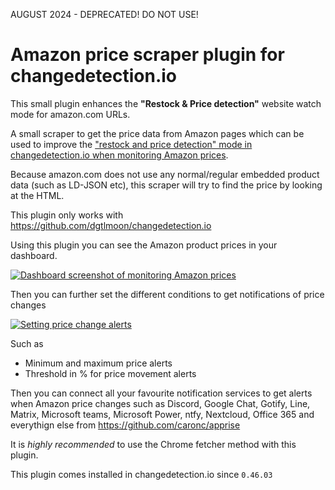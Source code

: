 AUGUST 2024 - DEPRECATED! DO NOT USE!

# Amazon price scraper plugin for changedetection.io

This small plugin enhances the **"Restock & Price detection"** website watch mode for amazon.com URLs.

A small scraper to get the price data from Amazon pages which can be used to improve the ["restock and price detection" mode in changedetection.io when monitoring Amazon prices](https://changedetection.io).

Because amazon.com does not use any normal/regular embedded product data (such as LD-JSON etc), this scraper will try to find the price by looking at the HTML.

This plugin only works with https://github.com/dgtlmoon/changedetection.io

Using this plugin you can see the Amazon product prices in your dashboard.

[![Dashboard screenshot of monitoring Amazon prices](https://raw.githubusercontent.com/dgtlmoon/changedetection.io/master/docs/restock-overview.png)](https://changedetection.io)

Then you can further set the different conditions to get notifications of price changes

[![Setting price change alerts](https://raw.githubusercontent.com/dgtlmoon/changedetection.io/master/docs/restock-settings.png)](https://changedetection.io)

Such as

- Minimum and maximum price alerts
- Threshold in % for price movement alerts

Then you can connect all your favourite notification services to get alerts when Amazon price changes such as Discord, Google Chat, Gotify, Line, Matrix, Microsoft teams, Microsoft Power, ntfy, Nextcloud, Office 365 and everythign else from https://github.com/caronc/apprise

It is _highly recommended_ to use the Chrome fetcher method with this plugin.

This plugin comes installed in changedetection.io since `0.46.03`


